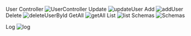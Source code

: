 User Controller
![UserController](https://user-images.githubusercontent.com/98052249/171503958-20e5a9c2-e44f-48e2-99aa-a8bc781d9906.png)
Update
![updateUser](https://user-images.githubusercontent.com/98052249/171503996-d224c22d-e747-4ce4-b475-80f63b1f3fc4.png)
Add
![addUser](https://user-images.githubusercontent.com/98052249/171504002-30ba40ac-3fb9-43ae-8d3d-a612999f3313.png)
Delete
![deleteUserById](https://user-images.githubusercontent.com/98052249/171504003-7d2a4012-b385-47ca-8399-c603dfdb12c7.png)
GetAll
![getAll](https://user-images.githubusercontent.com/98052249/171504004-f773909f-189c-4eb3-9337-e090aa00229d.png)
List
![list](https://user-images.githubusercontent.com/98052249/171504009-ca3796d2-716a-4eb5-8074-46fe9d9c8155.png)
Schemas
![Schemas](https://user-images.githubusercontent.com/98052249/171504011-42b5fb27-19e6-4663-a06a-535495a6675e.png)


Log
![log](https://user-images.githubusercontent.com/98052249/171504014-2f04e51b-e6e8-4074-901a-15ac9f53efbf.png)
